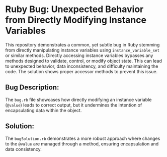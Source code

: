 # Ruby Bug: Unexpected Behavior from Directly Modifying Instance Variables

This repository demonstrates a common, yet subtle bug in Ruby stemming from directly manipulating instance variables using `instance_variable_set` or similar methods. Directly accessing instance variables bypasses any methods designed to validate, control, or modify object state. This can lead to unexpected behavior, data inconsistency, and difficulty maintaining the code.  The solution shows proper accessor methods to prevent this issue.

## Bug Description:
The `bug.rb` file showcases how directly modifying an instance variable (`@value`) leads to correct output, but it undermines the intention of encapsulating data within the object.

## Solution:
The `bugSolution.rb` demonstrates a more robust approach where changes to the `@value` are managed through a method, ensuring encapsulation and data consistency.
